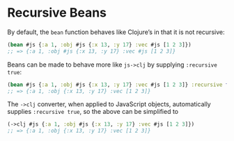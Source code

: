 # Recursive Beans

By default, the `bean` function behaves like Clojure’s in that it is not recursive:

```clojure
(bean #js {:a 1, :obj #js {:x 13, :y 17} :vec #js [1 2 3]})
;; => {:a 1, :obj #js {:x 13, :y 17} :vec #js [1 2 3]}
```

Beans can be made to behave more like `js->clj` by supplying `:recursive` `true`:

```clojure
(bean #js {:a 1, :obj #js {:x 13, :y 17} :vec #js [1 2 3]} :recursive true)
;; => {:a 1, :obj {:x 13, :y 17} :vec [1 2 3]}
```

The `->clj` converter, when applied to JavaScript objects, automatically supplies `:recursive true`, so the above can be simplified to

```clojure
(->clj #js {:a 1, :obj #js {:x 13, :y 17} :vec #js [1 2 3]})
;; => {:a 1, :obj {:x 13, :y 17} :vec [1 2 3]}
```

